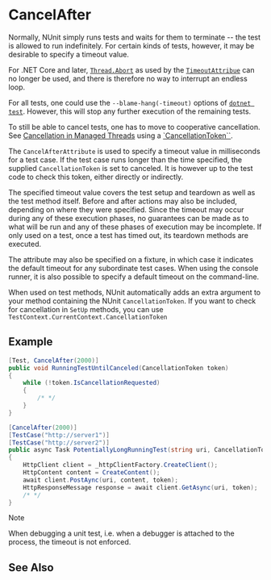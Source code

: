 # CancelAfter

Normally, NUnit simply runs tests and waits for them to terminate -- the test is allowed to run indefinitely. For certain kinds of tests, however, it may be desirable to specify a timeout value.

For .NET Core and later, [`Thread.Abort`](https://learn.microsoft.com/en-us/dotnet/api/system.threading.thread.abort?view=net-7.0) as used by the [`TimeoutAttribue`](./timeout.md) can no longer be used, and there is therefore no way to interrupt an endless loop.

For all tests, one could use the `--blame-hang(-timeout)`  options of [`dotnet test`](https://learn.microsoft.com/en-us/dotnet/core/tools/dotnet-test#options). However, this will stop any further execution of the remaining tests.

To still be able to cancel tests, one has to move to cooperative cancellation. See [Cancellation in Managed Threads](https://learn.microsoft.com/en-us/dotnet/standard/threading/cancellation-in-managed-threads) using a [`CancellationToken``](https://learn.microsoft.com/en-us/dotnet/api/system.threading.cancellationtoken?view=net-7.0).

The `CancelAfterAttribute` is used to specify a timeout value in milliseconds for a test case.
If the test case runs longer than the time specified, the supplied `CancellationToken` is set to canceled.
It is however up to the test code to check this token, either directly or indirectly.

The specified timeout value covers the test setup and teardown as well as the test method itself. Before and after actions may also be included, depending on where they were specified. Since the timeout may occur during any of these execution phases, no guarantees can be made as to what will be run and any of these phases of execution may be incomplete. If only used on a test, once a test has timed out, its teardown methods are executed.

The attribute may also be specified on a fixture, in which case it indicates the default timeout for any subordinate test cases. When using the console runner, it is also possible to specify a default timeout on the command-line.

When used on test methods, NUnit automatically adds an extra argument to your method containing the NUnit `CancellationToken`.
If you want to check for cancellation in `SetUp` methods, you can use `TestContext.CurrentContext.CancellationToken`

## Example

```csharp
[Test, CancelAfter(2000)]
public void RunningTestUntilCanceled(CancellationToken token)
{
    while (!token.IsCancellationRequested)
    {
        /* */
    }
}

[CancelAfter(2000)]
[TestCase("http://server1")]
[TestCase("http://server2")]
public async Task PotentiallyLongRunningTest(string uri, CancellationToken token)
{
    HttpClient client = _httpClientFactory.CreateClient();
    HttpContent content = CreateContent();
    await client.PostAync(uri, content, token);
    HttpResponseMessage response = await client.GetAsync(uri, token);
    /* */
}
```

> [!NOTE]
> When debugging a unit test, i.e. when a debugger is attached to the process, the timeout is not enforced.

## See Also
